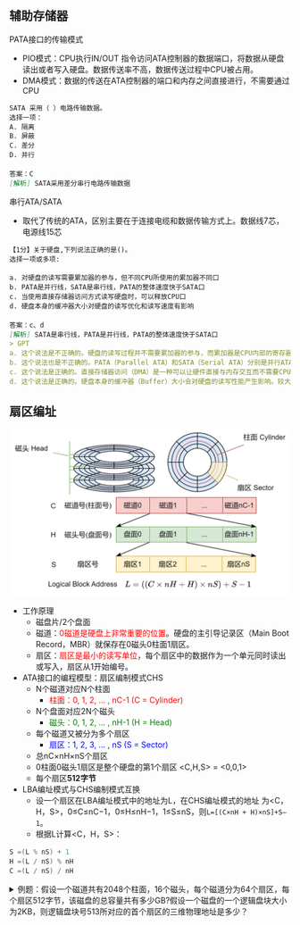 ## 辅助存储器

PATA接口的传输模式

- PIO模式：CPU执行IN/OUT 指令访问ATA控制器的数据端口，将数据从硬盘读出或者写入硬盘。数据传送率不高，数据传送过程中CPU被占用。
- DMA模式：数据的传送在ATA控制器的端口和内存之间直接进行，不需要通过CPU


```markdown
SATA 采用（ ）电路传输数据。
选择一项：
A. 隔离
B. 屏蔽
C. 差分
D. 并行

答案：C
[解析] SATA采用差分串行电路传输数据
```

串行ATA/SATA

- 取代了传统的ATA，区别主要在于连接电缆和数据传输方式上。数据线7芯，电源线15芯

```markdown
【1分】关于硬盘,下列说法正确的是()。
选择一项或多项:

a. 对硬盘的读写需要累加器的参与，但不同CPU所使用的累加器不同口
b. PATA是并行线，SATA是串行线，PATA的整体速度快于SATA口
c. 当使用直接存储器访问方式读写硬盘时，可以释放CPU口
d. 硬盘本身的缓冲器大小对硬盘的读写优化和读写速度有影响

答案：c、d
[解析] SATA是串行线，PATA是并行线，PATA的整体速度快于SATA口
> GPT
a. 这个说法是不正确的。硬盘的读写过程并不需要累加器的参与，而累加器是CPU内部的寄存器，不同CPU的累加器口可能是不同的，但这与硬盘读写无关。
b. 这个说法也是不正确的。PATA（Parallel ATA）和SATA（Serial ATA）分别是并行ATA和串行ATA接口的缩写。实际上，SATA相对于PATA来说是更现代、更高效的接口，因为串行传输更容易实现高速传输。因此，SATA的整体速度通常比PATA更快。
c. 这个说法是正确的。直接存储器访问（DMA）是一种可以让硬件直接与内存交互而不需要CPU参与的方式。当使用DMA方式读写硬盘时，可以避免CPU的直接参与，从而释放CPU的口（通道）用于执行其他任务，提高系统的效率。
d. 这个说法是正确的。硬盘本身的缓冲器（Buffer）大小会对硬盘的读写性能产生影响。较大的缓冲器可以提高硬盘的读写效率，因为它可以缓存更多的数据，减少对硬盘的频繁访问。
```

## 扇区编址

![disk_arch](images/disk_arch.png)

- 工作原理
  - 磁盘片/2个盘面
  - 磁道：<font color=red>0磁道是硬盘上非常重要的位置</font>。硬盘的主引导记录区（Main Boot Record，MBR）就保存在0磁头0柱面1扇区。
  - 扇区：<font color=red>扇区是最小的读写单位</font>，每个扇区中的数据作为一个单元同时读出或写入，扇区从1开始编号。
- ATA接口的编程模型：扇区编制模式CHS
  - N个磁道对应N个柱面
    - <font color=red>柱面：0, 1, 2, ... , nC-1     (C = Cylinder)</font>
  - N个盘面对应2N个磁头
    - <font color=green>磁头：0, 1, 2, ... , nH-1     (H = Head)</font>
  - 每个磁道又被分为多个扇区
    - <font color=blue>扇区：1, 2, 3, ... , nS     (S = Sector)</font>
  - 总nC×nH×nS个扇区
  - 0柱面0磁头1扇区是整个硬盘的第1个扇区 <C,H,S> = <0,0,1>
  - 每个扇区**512字节**
- LBA编址模式与CHS编制模式互换
  - 设一个扇区在LBA编址模式中的地址为L，在CHS编址模式的地址
为<C，H，S>，0≤C≤nC−1，0≤H≤nH−1，1≤S≤nS，则`L=[(C×nH + H)×nS]+S–1`。
  - 根据L计算<C，H，S>：

```c
S =(L % nS) + 1
H =(L / nS) % nH
C =(L / nS) / nH
```

<details>
<summary>例题：假设一个磁道共有2048个柱面，16个磁头，每个磁道分为64个扇区，每个扇区512字节，该磁盘的总容量共有多少GB?假设一个磁盘的一个逻辑盘块大小为2KB，则逻辑盘块号513所对应的首个扇区的三维物理地址是多少？</summary>

解答：

- 扇区总数：2048×16×64 = 2^11×2^4×2^6=2^21
- 总容量：2^21×512B=2^21×2^9B=2^30B=1GB
- 因为逻辑盘块大小为2KB，所以一个逻辑盘块对应2x1024/512=4个扇区
- 逻辑盘块号513对应的首个扇区的物理地址L为：
  - L = 513x4+1 = 2053
- 根据L计算<C，H，S>：
  - 由`L=[(C×nH + H)×nS]+S–1`得：
  - S = (2053 % 64) + 1 = 6
  - H = (2053 / 64) % 16 = 0
  - C = (2053 / 64) / 16 = 2
- 所以逻辑盘块号513所对应的首个扇区的三维物理地址是<C，H，S> = <2,0,6>

</details>



